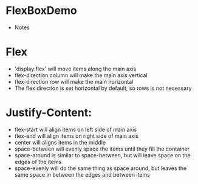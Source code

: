 # FlexBoxDemo

* Notes 

# Flex
- 'display:flex' will move items along the main axis
- flex-direction column will make the main axis vertical
- flex-direction row will make the main horizontal
- The flex direction is set horizontal by default, so rows is not necessary

# Justify-Content:
- flex-start will align items on left side of main axis
- flex-end will align items on right side of main axis
- center will aligns items in the middle
- space-between will evenly space the items until they fill the container
- space-around is similar to space-between, but will leave space on the edges of the items
- space-evenly will do the same thing as space around, but leaves the same space in between the edges and between items

